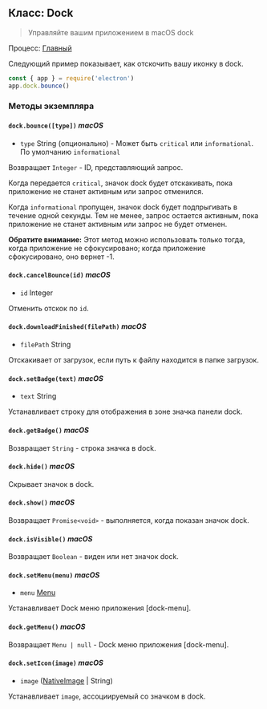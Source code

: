 ## Класс: Dock

> Управляйте вашим приложением в macOS dock

Процесс: [Главный](../glossary.md#main-process)

Следующий пример показывает, как отскочить вашу иконку в dock.

```javascript
const { app } = require('electron')
app.dock.bounce()
```

### Методы экземпляра

#### `dock.bounce([type])` _macOS_

* `type` String (опционально) - Может быть `critical` или `informational`. По умолчанию `informational`

Возвращает `Integer` - ID, представляющий запрос.

Когда передается `critical`, значок dock будет отскакивать, пока приложение не станет активным или запрос отменился.

Когда `informational` пропущен, значок dock будет подпрыгивать в течение одной секунды. Тем не менее, запрос остается активным, пока приложение не станет активным или запрос не будет отменен.

**Обратите внимание:** Этот метод можно использовать только тогда, когда приложение не сфокусировано; когда приложение сфокусировано, оно вернет -1.

#### `dock.cancelBounce(id)` _macOS_

* `id` Integer

Отменить отскок по `id`.

#### `dock.downloadFinished(filePath)` _macOS_

* `filePath` String

Отскакивает от загрузок, если путь к файлу находится в папке загрузок.

#### `dock.setBadge(text)` _macOS_

* `text` String

Устанавливает строку для отображения в зоне значка панели dock.

#### `dock.getBadge()` _macOS_

Возвращает `String` - строка значка в dock.

#### `dock.hide()` _macOS_

Скрывает значок в dock.

#### `dock.show()` _macOS_

Возвращает `Promise<void>` - выполняется, когда показан значок dock.

#### `dock.isVisible()` _macOS_

Возвращает `Boolean` - виден или нет значок dock.

#### `dock.setMenu(menu)` _macOS_

* `menu` [Menu](menu.md)

Устанавливает Dock меню приложения [dock-menu].

#### `dock.getMenu()` _macOS_

Возвращает `Menu | null` - Dock меню приложения [dock-menu].

#### `dock.setIcon(image)` _macOS_

* `image` ([NativeImage](native-image.md) | String)

Устанавливает `image`, ассоциируемый со значком в dock.
